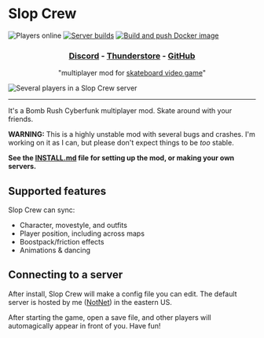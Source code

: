 # Slop Crew

![Players online](https://img.shields.io/badge/dynamic/json?url=https%3A%2F%2Fsloppers.club%2Fapi%2Fmetrics&query=%24.connections&label=players%20online) [![Server builds](https://github.com/NotNite/SlopCrew/actions/workflows/server-build.yml/badge.svg?branch=main)](https://github.com/NotNite/SlopCrew/actions/workflows/server-build.yml) [![Build and push Docker image](https://github.com/NotNite/SlopCrew/actions/workflows/docker-build.yml/badge.svg)](https://github.com/NotNite/SlopCrew/actions/workflows/docker-build.yml)

<h3 align="center">
  <a href="https://discord.gg/a2nVaZGGNz">Discord</a>
  - <a href="https://thunderstore.io/c/bomb-rush-cyberfunk/p/NotNet/SlopCrew/">Thunderstore</a>
  - <a href="https://github.com/NotNite/SlopCrew">GitHub</a>
</h3>

<p align="center">
  "multiplayer mod for <a href="https://store.steampowered.com/app/1353230/Bomb_Rush_Cyberfunk/">skateboard video game</a>"
</p>

![Several players in a Slop Crew server](https://namazu.photos/i/a7rb2n7s.png)

---


It's a Bomb Rush Cyberfunk multiplayer mod. Skate around with your friends.

**WARNING:** This is a highly unstable mod with several bugs and crashes. I'm working on it as I can, but please don't expect things to be *too* stable.

**See the [INSTALL.md](https://github.com/NotNite/SlopCrew/blob/main/INSTALL.md) file for setting up the mod, or making your own servers.**

## Supported features

Slop Crew can sync:

- Character, movestyle, and outfits
- Player position, including across maps
- Boostpack/friction effects
- Animations & dancing

## Connecting to a server

After install, Slop Crew will make a config file you can edit. The default server is hosted by me ([NotNet](https://n2.pm/)) in the eastern US.

After starting the game, open a save file, and other players will automagically appear in front of you. Have fun!
